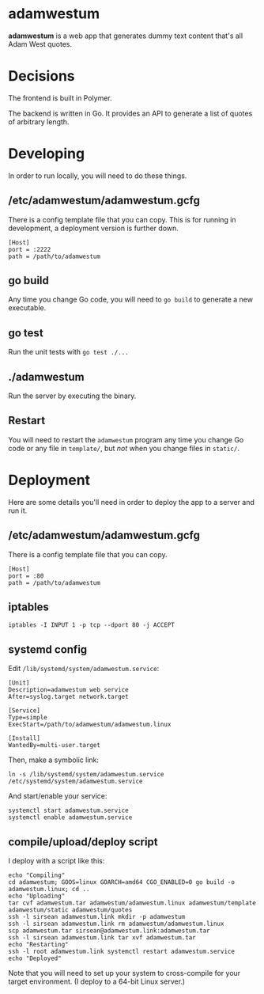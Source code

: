 adamwestum
==========

**adamwestum** is a web app that generates dummy text content that's all Adam West quotes.

# Decisions

The frontend is built in Polymer.

The backend is written in Go. It provides an API to generate a list of quotes of arbitrary length.

# Developing

In order to run locally, you will need to do these things.

## /etc/adamwestum/adamwestum.gcfg

There is a config template file that you can copy. This is for running in development, a deployment version is further down.

```
[Host]
port = :2222
path = /path/to/adamwestum
```

## go build

Any time you change Go code, you will need to `go build` to generate a new executable.

## go test

Run the unit tests with `go test ./...`

## ./adamwestum

Run the server by executing the binary.

## Restart

You will need to restart the `adamwestum` program any time you change Go code or any file in `template/`, but _not_ when you change files in `static/`.

# Deployment

Here are some details you'll need in order to deploy the app to a server and run it.

## /etc/adamwestum/adamwestum.gcfg

There is a config template file that you can copy.

```
[Host]
port = :80
path = /path/to/adamwestum
```

## iptables

```
iptables -I INPUT 1 -p tcp --dport 80 -j ACCEPT
```

## systemd config

Edit `/lib/systemd/system/adamwestum.service`:

```
[Unit]
Description=adamwestum web service
After=syslog.target network.target

[Service]
Type=simple
ExecStart=/path/to/adamwestum/adamwestum.linux

[Install]
WantedBy=multi-user.target
```

Then, make a symbolic link:

```
ln -s /lib/systemd/system/adamwestum.service /etc/systemd/system/adamwestum.service
```

And start/enable your service:

```
systemctl start adamwestum.service
systemctl enable adamwestum.service
```

## compile/upload/deploy script

I deploy with a script like this:

```
echo "Compiling"
cd adamwestum; GOOS=linux GOARCH=amd64 CGO_ENABLED=0 go build -o adamwestum.linux; cd ..
echo "Uploading"
tar cvf adamwestum.tar adamwestum/adamwestum.linux adamwestum/template adamwestum/static adamwestum/quotes
ssh -l sirsean adamwestum.link mkdir -p adamwestum
ssh -l sirsean adamwestum.link rm adamwestum/adamwestum.linux
scp adamwestum.tar sirsean@adamwestum.link:adamwestum.tar
ssh -l sirsean adamwestum.link tar xvf adamwestum.tar
echo "Restarting"
ssh -l root adamwestum.link systemctl restart adamwestum.service
echo "Deployed"
```

Note that you will need to set up your system to cross-compile for your target environment. (I deploy to a 64-bit Linux server.)

